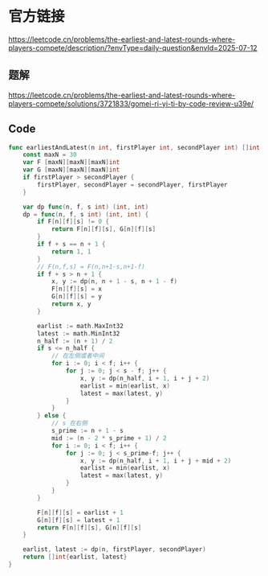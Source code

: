 # 官方链接
https://leetcode.cn/problems/the-earliest-and-latest-rounds-where-players-compete/description/?envType=daily-question&envId=2025-07-12

## 题解
https://leetcode.cn/problems/the-earliest-and-latest-rounds-where-players-compete/solutions/3721833/gomei-ri-yi-ti-by-code-review-u39e/

## Code
```go
func earliestAndLatest(n int, firstPlayer int, secondPlayer int) []int {
	const maxN = 30
	var F [maxN][maxN][maxN]int
	var G [maxN][maxN][maxN]int
	if firstPlayer > secondPlayer {
		firstPlayer, secondPlayer = secondPlayer, firstPlayer
	}

	var dp func(n, f, s int) (int, int)
	dp = func(n, f, s int) (int, int) {
		if F[n][f][s] != 0 {
			return F[n][f][s], G[n][f][s]
		}
		if f + s == n + 1 {
			return 1, 1
		}
		// F(n,f,s) = F(n,n+1-s,n+1-f)
		if f + s > n + 1 {
			x, y := dp(n, n + 1 - s, n + 1 - f)
			F[n][f][s] = x
			G[n][f][s] = y
			return x, y
		}

		earlist := math.MaxInt32
		latest := math.MinInt32
		n_half := (n + 1) / 2
		if s <= n_half {
			// 在左侧或者中间
			for i := 0; i < f; i++ {
				for j := 0; j < s - f; j++ {
					x, y := dp(n_half, i + 1, i + j + 2)
					earlist = min(earlist, x)
					latest = max(latest, y)
				}
			}
		} else {
			// s 在右侧
			s_prime := n + 1 - s
			mid := (n - 2 * s_prime + 1) / 2
			for i := 0; i < f; i++ {
				for j := 0; j < s_prime-f; j++ {
					x, y := dp(n_half, i + 1, i + j + mid + 2)
					earlist = min(earlist, x)
					latest = max(latest, y)
				}
			}
		}

		F[n][f][s] = earlist + 1
		G[n][f][s] = latest + 1
		return F[n][f][s], G[n][f][s]
	}

	earlist, latest := dp(n, firstPlayer, secondPlayer)
	return []int{earlist, latest}
}
```